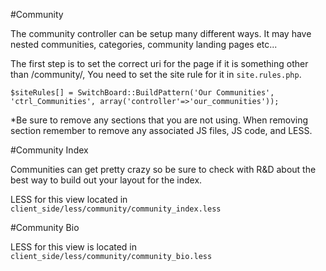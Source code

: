 #Community

The community controller can be setup many different ways. It may have nested communities, categories, community landing pages etc...

The first step is to set the correct uri for the page if it is something other than /community/, You need to set the site rule for it in `site.rules.php`.

	$siteRules[] = SwitchBoard::BuildPattern('Our Communities', 'ctrl_Communities', array('controller'=>'our_communities'));

*Be sure to remove any sections that you are not using. When removing section remember to remove any associated JS files, JS code, and LESS.

#Community Index

Communities can get pretty crazy so be sure to check with R&D about the best way to build out your layout for the index.

LESS for this view located in `client_side/less/community/community_index.less`

#Community Bio

LESS for this view is located in `client_side/less/community/community_bio.less`